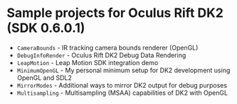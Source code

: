 Sample projects for Oculus Rift DK2 (SDK 0.6.0.1)
=======

- <code>CameraBounds</code>    - IR tracking camera bounds renderer (OpenGL)
- <code>DebugInfoRender</code> - Oculus Rift DK2 Debug Data Rendering
- <code>LeapMotion</code>      - Leap Motion SDK integration demo
- <code>MinimumOpenGL</code>   - My personal minimum setup for DK2 development using OpenGL and SDL2
- <code>MirrorModes</code>     - Additional ways to mirror DK2 output for debug purposes
- <code>Multisampling</code>   - Multisampling (MSAA) capabilities of DK2 with OpenGL